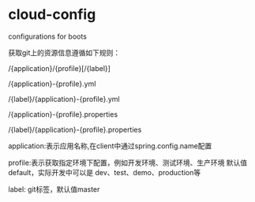 # cloud-config
configurations for boots

获取git上的资源信息遵循如下规则：

/{application}/{profile}[/{label}]

/{application}-{profile}.yml
 
/{label}/{application}-{profile}.yml
 
/{application}-{profile}.properties
 
/{label}/{application}-{profile}.properties
 
application:表示应用名称,在client中通过spring.config.name配置

profile:表示获取指定环境下配置，例如开发环境、测试环境、生产环境 默认值default，实际开发中可以是 dev、test、demo、production等

label: git标签，默认值master
